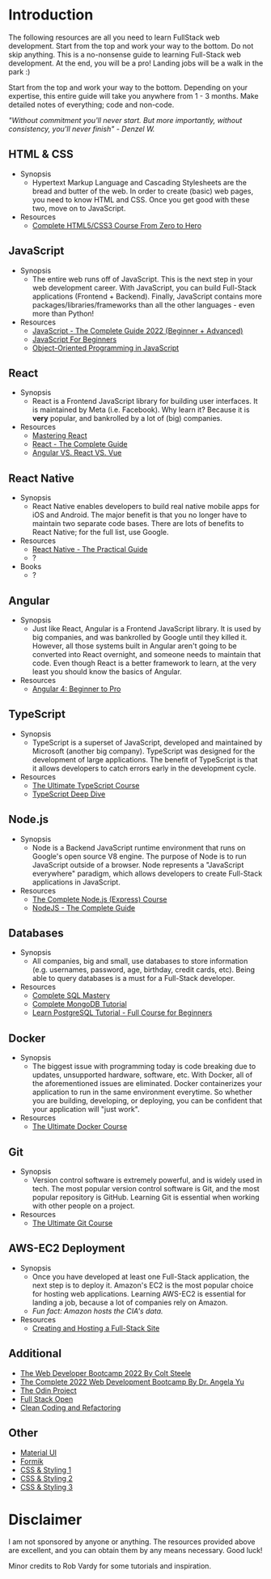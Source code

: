 # Introduction

The following resources are all you need to learn FullStack web development. Start from the top and work your way to the bottom. Do not skip anything. This is a no-nonsense guide to learning Full-Stack web development. At the end, you will be a pro! Landing jobs will be a walk in the park :)

Start from the top and work your way to the bottom. Depending on your expertise, this entire guide will take you anywhere from 1 - 3 months. Make detailed notes of everything; code and non-code.

*"Without commitment you'll never start. But more importantly, without consistency, you'll never finish" - Denzel W.*

## HTML & CSS
- Synopsis
    - Hypertext Markup Language and Cascading Stylesheets are the bread and butter of the web. In order to create (basic) web pages, you need to know HTML and CSS. Once you get good with these two, move on to JavaScript.
- Resources
    - [Complete HTML5/CSS3 Course From Zero to Hero](https://codewithmosh.com/p/the-ultimate-html-css)

## JavaScript
- Synopsis
    - The entire web runs off of JavaScript. This is the next step in your web development career. With JavaScript, you can build Full-Stack applications (Frontend + Backend). Finally, JavaScript contains more packages/libraries/frameworks than all the other languages - even more than Python!
- Resources
    - [JavaScript - The Complete Guide 2022 (Beginner + Advanced)](https://www.udemy.com/course/javascript-the-complete-guide-2020-beginner-advanced/?couponCode=D_0922)
    - [JavaScript For Beginners](https://codewithmosh.com/p/javascript-basics-for-beginners)
    - [Object-Oriented Programming in JavaScript](https://codewithmosh.com/p/object-oriented-programming-in-javascript)

## React
- Synopsis
    - React is a Frontend JavaScript library for building user interfaces. It is maintained by Meta (i.e. Facebook). Why learn it? Because it is **very** popular, and bankrolled by a lot of (big) companies.
- Resources
    - [Mastering React](https://codewithmosh.com/p/mastering-react)
    - [React - The Complete Guide](https://www.udemy.com/course/react-the-complete-guide-incl-redux/?couponCode=D_0922)
    - [Angular VS. React VS. Vue ](https://www.youtube.com/watch?v=lYWYWyX04JI)

## React Native
- Synopsis
    - React Native enables developers to build real native mobile apps for iOS and Android. The major benefit is that you no longer have to maintain two separate code bases. There are lots of benefits to React Native; for the full list, use Google.
- Resources
    - [React Native - The Practical Guide](https://www.udemy.com/course/react-native-the-practical-guide/?couponCode=D_1022)
    - ?
- Books
    - ?

## Angular
- Synopsis
    - Just like React, Angular is a Frontend JavaScript library. It is used by big companies, and was bankrolled by Google until they killed it. However, all those systems built in Angular aren't going to be converted into React overnight, and someone needs to maintain that code. Even though React is a better framework to learn, at the very least you should know the basics of Angular.
- Resources
    - [Angular 4: Beginner to Pro](https://codewithmosh.com/p/angular-master-class)

## TypeScript
- Synopsis
    - TypeScript is a superset of JavaScript, developed and maintained by Microsoft (another big company). TypeScript was designed for the development of large applications. The benefit of TypeScript is that it allows developers to catch errors early in the development cycle.
- Resources
    - [The Ultimate TypeScript Course](https://codewithmosh.com/p/the-ultimate-typescript)
    - [TypeScript Deep Dive](https://basarat.gitbook.io/typescript/)

## Node.js
- Synopsis
    - Node is a Backend JavaScript runtime environment that runs on Google's open source V8 engine. The purpose of Node is to run JavaScript outside of a browser. Node represents a "JavaScript everywhere" paradigm, which allows developers to create Full-Stack applications in JavaScript.
- Resources
    - [The Complete Node.js (Express) Course](https://codewithmosh.com/p/the-complete-node-js-course)
    - [NodeJS - The Complete Guide](https://www.udemy.com/course/nodejs-the-complete-guide/)

## Databases
- Synopsis
    - All companies, big and small, use databases to store information (e.g. usernames, password, age, birthday, credit cards, etc). Being able to query databases is a must for a Full-Stack developer.
- Resources
    - [Complete SQL Mastery](https://codewithmosh.com/p/complete-sql-mastery)
    - [Complete MongoDB Tutorial](https://www.youtube.com/playlist?list=PL4cUxeGkcC9h77dJ-QJlwGlZlTd4ecZOA)
    - [Learn PostgreSQL Tutorial - Full Course for Beginners](https://www.youtube.com/watch?v=qw--VYLpxG4)


## Docker 
- Synopsis
    - The biggest issue with programming today is code breaking due to updates, unsupported hardware, software, etc. With Docker, all of the aforementioned issues are eliminated. Docker containerizes your application to run in the same environment everytime. So whether you are building, developing, or deploying, you can be confident that your application will "just work".
- Resources
    - [The Ultimate Docker Course](https://codewithmosh.com/p/the-ultimate-docker-course)

## Git
- Synopsis
    - Version control software is extremely powerful, and is widely used in tech. The most popular version control software is Git, and the most popular repository is GitHub. Learning Git is essential when working with other people on a project.
- Resources
    - [The Ultimate Git Course](https://codewithmosh.com/p/the-ultimate-git-course)

## AWS-EC2 Deployment
- Synopsis
    - Once you have developed at least one Full-Stack application, the next step is to deploy it. Amazon's EC2 is the most popular choice for hosting web applications. Learning AWS-EC2 is essential for landing a job, because a lot of companies rely on Amazon.
    - *Fun fact: Amazon hosts the CIA's data.*
- Resources
    - [Creating and Hosting a Full-Stack Site](https://www.linkedin.com/learning/react-creating-and-hosting-a-full-stack-site-2019/react-for-full-stack-solutions?u=56982905)

## Additional
- [The Web Developer Bootcamp 2022 By Colt Steele](https://www.udemy.com/course/the-web-developer-bootcamp/)
- [The Complete 2022 Web Development Bootcamp By Dr. Angela Yu](https://www.udemy.com/course/the-complete-web-development-bootcamp/)
- [The Odin Project](https://www.theodinproject.com/)
- [Full Stack Open](https://fullstackopen.com/en/)
- [Clean Coding and Refactoring](https://codewithmosh.com/p/clean-code)

## Other
- [Material UI](https://material-ui.com/)
- [Formik](https://formik.org/docs/overview)
- [CSS & Styling 1](https://www.freecodecamp.org/news/understanding-flexbox-everything-you-need-to-know-b4013d4dc9af/)
- [CSS & Styling 2](https://sass-lang.com/guide)
- [CSS & Styling 3](https://create-react-app.dev/docs/adding-a-sass-stylesheet/)

# Disclaimer
I am not sponsored by anyone or anything. The resources provided above are excellent, and you can obtain them by any means necessary. Good luck!

Minor credits to Rob Vardy for some tutorials and inspiration.
